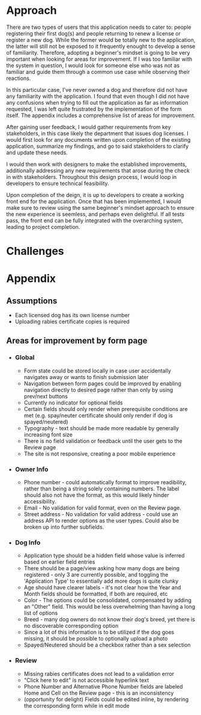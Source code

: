 # Approach
There are two types of users that this application needs to cater to: people registering their first dog(s) and people returning to renew a license or register a new dog. While the former would be totally new to the application, the latter will still not be exposed to it frequently enought to develop a sense of familiarity. Therefore, adopting a beginner's mindset is going to be very important when looking for areas for improvement. If I was too familiar with the system in question, I would look for someone else who was not as familiar and guide them through a common use case while observing their reactions.

In this particular case, I've never owned a dog and therefore did not have any familiarity with the application. I found that even though I did not have any confusions when trying to fill out the application as far as information requested, I was left quite frustrated by the implementation of the form itself. The appendix includes a comprehensive list of areas for improvement.

After gaining user feedback, I would gather requirements from key stakeholders, in this case likely the department that issues dog licenses. I would first look for any documents written upon completion of the existing application, summarize my findings, and go to said stakeholders to clarify and update these needs.

I would then work with designers to make the established improvements, additionally addressing any new requirements that arose during the check in with stakeholders. Throughout this design process, I would loop in developers to ensure technical feasibility.

Upon completion of the deign, it is up to developers to create a working front end for the application. Once that has been implemented, I would make sure to review using the same beginner's mindset approach to ensure the new experience is seemless, and perhaps even delightful. If all tests pass, the front end can be fully integrated with the overarching system, leading to project completion.

# Challenges


# Appendix
## Assumptions
* Each licensed dog has its own license number
* Uploading rabies certificate copies is required

## Areas for improvement by form page
* ### Global
  * Form state could be stored locally in case user accidentally navigates away or wants to finish submission later
  * Navigation between form pages could be improved by enabling navigation directly to desired page rather than only by using prev/next buttons
  * Currently no indicator for optional fields
  * Certain fields should only render when prerequisite conditions are met (e.g. spay/neuter certificate should only render if dog is spayed/neutered)
  * Typography - text should be made more readable by generally increasing font size
  * There is no field validation or feedback until the user gets to the Review page
  * The site is not responsive, creating a poor mobile experience

* ### Owner Info
  * Phone number - could automatically format to improve readibility, rather than being a string solely containing numbers. The label should also not have the format, as this would likely hinder accessibility.
  * Email - No validation for valid format, even on the Review page.
  * Street address - No validation for valid address - could use an address API to render options as the user types. Could also be broken up into further subfields.

* ### Dog Info
  * Application type should be a hidden field whose value is inferred based on earlier field entries
  * There should be a page/view asking how many dogs are being registered - only 3 are currently possible, and toggling the 'Application Type' to essentially add more dogs is quite clunky
  * Age should have clearer labels - it's not clear how the Year and Month fields should be formatted, if both are required, etc
  * Color - The options could be consolidated, compensated by adding an "Other" field. This would be less overwhelming than having a long list of options
  * Breed - many dog owners do not know their dog's breed, yet there is no discoverable corresponding option
  * Since a lot of this information is to be utilized if the dog goes missing, it should be possible to optionally upload a photo
  * Spayed/Neutered should be a checkbox rather than a sex selection

* ### Review
  * Missing rabies certificates does not lead to a validation error
  * "Click here to edit" is not accessible hyperlink text
  * Phone Number and Alternative Phone Number fields are labeled Home and Cell on the Review page - this is an inconsistency
  * (opportunity for delight) Fields could be edited inline, by rendering the corresponding form while in edit mode
